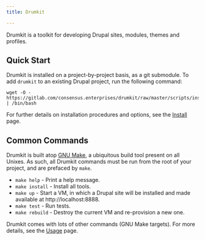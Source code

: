 ```yaml
---
title: Drumkit

---
```


Drumkit is a toolkit for developing Drupal sites, modules, themes and profiles.

## Quick Start

Drumkit is installed on a project-by-project basis, as a git submodule. To add `drumkit` to an existing Drupal project, run the following command:

```console
wget -O - https://gitlab.com/consensus.enterprises/drumkit/raw/master/scripts/install.sh | /bin/bash
```

For further details on installation procedures and options, see the [Install](install) page.

## Common Commands

Drumkit is built atop [GNU Make](https://www.gnu.org/software/make/), a ubiquitous build tool present on all Unixes. As such, all Drumkit commands must be run from the root of your project, and are prefaced by `make`.

* `make help` - Print a help message.
* `make install` - Install all tools.
* `make up` - Start a VM, in which a Drupal site will be installed and made available at http://localhost:8888.
* `make test` - Run tests.
* `make rebuild` - Destroy the current VM and re-provision a new one.

Drumkit comes with lots of other commands (GNU Make targets). For more details, see the [Usage](usage) page.
